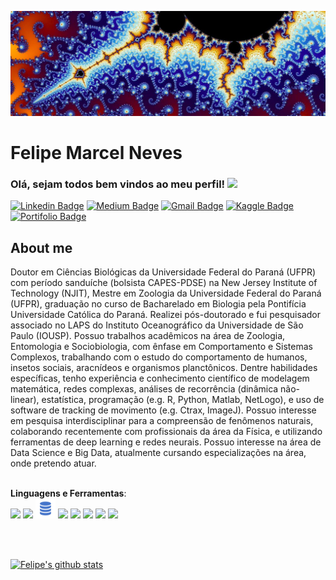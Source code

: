 [![Header](https://raw.githubusercontent.com/Fmarcelneves/Fmarcelneves/main/header_1080x360.jpg "Header")](https://raw.githubusercontent.com/Fmarcelneves/Fmarcelneves/main/header_1080x360.jpg.jpg)

# Felipe Marcel Neves 
### Olá, sejam todos bem vindos ao meu perfil! <img src="https://raw.githubusercontent.com/MartinHeinz/MartinHeinz/master/wave.gif" width="30px">
[![Linkedin Badge](https://img.shields.io/badge/-LinkedIn-blue?style=flat-square&logo=Linkedin&logoColor=white&link=https://www.linkedin.com/in/felipe-marcel-neves-9b765215b/)](https://www.linkedin.com/in/felipe-marcel-neves-9b765215b/)
[![Medium Badge](https://img.shields.io/badge/-Medium-black?style=flat-square&logo=Medium&logoColor=white&link=https://medium.com/@felipeneves_87985)](https://medium.com/@felipeneves_87985)
[![Gmail Badge](https://img.shields.io/badge/-Gmail-red?style=flat-square&logo=Gmail&logoColor=white&link=fmarcelneves@gmail.com)](fmarcelneves@gmail.com)
[![Kaggle Badge](https://img.shields.io/badge/-kaggle-blue?style=flat-square&logo=kaggle&logoColor=white&link=https://felipemarcelneves)](https://www.kaggle.com/felipemarcelneves)
[![Portifolio Badge](https://img.shields.io/badge/-Portfolio-green?style=flat-square&logo=Portfolio&logoColor=white&link=)](https://fmarcelneves.github.io/portfolio.github.io/)

## About me 
Doutor em Ciências Biológicas da Universidade Federal do Paraná (UFPR) com período sanduíche (bolsista CAPES-PDSE) na New Jersey Institute of Technology (NJIT), Mestre em Zoologia da Universidade Federal do Paraná (UFPR), graduação no curso de Bacharelado em Biologia pela Pontifícia Universidade Católica do Paraná. Realizei pós-doutorado e fui pesquisador associado no LAPS do Instituto Oceanográfico da Universidade de São Paulo (IOUSP). Possuo trabalhos acadêmicos na área de Zoologia, Entomologia e Sociobiologia, com ênfase em Comportamento e Sistemas Complexos, trabalhando com o estudo do comportamento de humanos, insetos sociais, aracnídeos e organismos planctônicos. Dentre habilidades específicas, tenho experiência e conhecimento científico de modelagem matemática, redes complexas, análises de recorrência (dinâmica não-linear), estatística, programação (e.g. R, Python, Matlab, NetLogo), e uso de software de tracking de movimento (e.g. Ctrax, ImageJ). Possuo interesse em pesquisa interdisciplinar para a compreensão de fenômenos naturais, colaborando recentemente com profissionais da área da Física, e utilizando ferramentas de deep learning e redes neurais. Possuo interesse na área de Data Science e Big Data, atualmente cursando especializações na área, onde pretendo atuar.

<br>

<summary><b>Linguagens e Ferramentas</b>:</summary>
<code><img height="32" src="https://simpleicons.org/icons/python.svg" (https://www.linkedin.com/in/felipe-marcel-neves-9b765215b/)></code> 
<code><img height="32" src="https://simpleicons.org/icons/r.svg"></code>
<code><img height="32" src="https://raw.githubusercontent.com/github/explore/80688e429a7d4ef2fca1e82350fe8e3517d3494d/topics/sql/sql.png"></code>
<code><img height="32" src="https://simpleicons.org/icons/mysql.svg"></code>
<code><img height="32" src="https://simpleicons.org/icons/git.svg"></code>
<code><img height="32" src="https://simpleicons.org/icons/tableau.svg"></code>
<code><img height="32" src="https://simpleicons.org/icons/powerbi.svg"></code>
<code><img height="32" src="https://simpleicons.org/icons/docker.svg"></code>

<br><br>

[![Felipe's github stats](https://github-readme-stats.vercel.app/api?username=Fmarcelneves)](https://github.com/Fmarcelneves/github-readme-stats)
